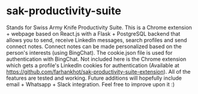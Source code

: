 # sak-productivity-suite
Stands for Swiss Army Knife Productivity Suite. This is a Chrome extension + webpage based on React.js with a Flask + PostgreSQL backend that allows you to send, receive LinkedIn messages, search profiles and send connect notes. Connect notes can be made personalized based on the person's interests (using BingChat). The cookie.json file is used for authentication with BingChat. Not included here is the Chrome extension which gets a profile's LinkedIn cookies for authentication (Available at https://github.com/farhankhot/sak-productivity-suite-extension). All of the features are tested and working. Future additions will hopefully include email + Whatsapp + Slack integration. Feel free to improve upon it :)
